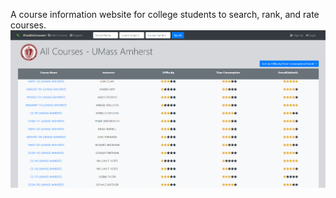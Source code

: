 A course information website for college students to search, rank, and rate courses.
![demo](demo.png)
